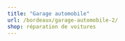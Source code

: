 ```yaml
---
title: "Garage automobile"
url: /bordeaux/garage-automobile-2/
shop: réparation de voitures
---
```

